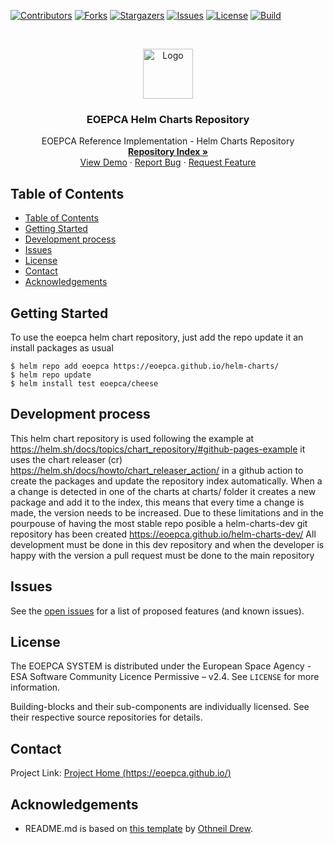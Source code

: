 <!-- PROJECT SHIELDS -->
<!--
*** See the bottom of this document for the declaration of the reference variables
*** for contributors-url, forks-url, etc. This is an optional, concise syntax you may use.
*** https://www.markdownguide.org/basic-syntax/#reference-style-links
-->
[![Contributors][contributors-shield]][contributors-url]
[![Forks][forks-shield]][forks-url]
[![Stargazers][stars-shield]][stars-url]
[![Issues][issues-shield]][issues-url]
[![License][license-shield]][license-url]
[![Build][build-shield]][build-url]


<!-- PROJECT LOGO -->
<br />
<p align="center">
  <a href="https://github.com/EOEPCA/eoepca">
    <img src="images/logo.png" alt="Logo" width="80" height="80">
  </a>

  <h3 align="center">EOEPCA Helm Charts Repository</h3>

  <p align="center">
    EOEPCA Reference Implementation - Helm Charts Repository
    <br />
    <a href="https://eoepca.github.io/helm-charts/"><strong>Repository Index »</strong></a>
    <br />
    <a href="https://github.com/EOEPCA/helm-charts">View Demo</a>
    ·
    <a href="https://github.com/EOEPCA/helm-charts/issues">Report Bug</a>
    ·
    <a href="https://github.com/EOEPCA/helm-charts/issues">Request Feature</a>
  </p>
</p>


<!-- TABLE OF CONTENTS -->
## Table of Contents

- [Table of Contents](#table-of-contents)
- [Getting Started](#getting-started)
- [Development process](#development-process)
- [Issues](#issues)
- [License](#license)
- [Contact](#contact)
- [Acknowledgements](#acknowledgements)


<!-- GETTING STARTED -->
## Getting Started

To use the eoepca helm chart repository, just add the repo update it an install packages as usual
```
$ helm repo add eoepca https://eoepca.github.io/helm-charts/
$ helm repo update
$ helm install test eoepca/cheese
```

## Development process
This helm chart repository is used following the example at https://helm.sh/docs/topics/chart_repository/#github-pages-example it uses the chart releaser (cr) https://helm.sh/docs/howto/chart_releaser_action/ in a github action to create the packages and update the repository index automatically.
When a a change is detected in one of the charts at charts/ folder it creates a new package and add it to the index, this means that every time a change is made, the version needs to be increased.
Due to these limitations and in the pourpouse of having the most stable repo posible a helm-charts-dev git repository has been created https://eoepca.github.io/helm-charts-dev/ All development must be done in this dev repository and when the developer is happy with the version a pull request must be done to the main repository



<!-- ISSUES -->
## Issues

See the [open issues](https://github.com/EOEPCA/helm-charts/issues) for a list of proposed features (and known issues).

<!-- LICENSE -->
## License

The EOEPCA SYSTEM is distributed under the European Space Agency - ESA Software Community Licence Permissive – v2.4. See `LICENSE` for more information.

Building-blocks and their sub-components are individually licensed. See their respective source repositories for details.


<!-- CONTACT -->
## Contact

Project Link: [Project Home (https://eoepca.github.io/)](https://eoepca.github.io/)


<!-- ACKNOWLEDGEMENTS -->
## Acknowledgements

* README.md is based on [this template](https://github.com/othneildrew/Best-README-Template) by [Othneil Drew](https://github.com/othneildrew).


<!-- MARKDOWN LINKS & IMAGES -->
<!-- https://www.markdownguide.org/basic-syntax/#reference-style-links -->
[contributors-shield]: https://img.shields.io/github/contributors/EOEPCA/eoepca.svg?style=flat-square
[contributors-url]: https://github.com/EOEPCA/eoepca/graphs/contributors
[forks-shield]: https://img.shields.io/github/forks/EOEPCA/eoepca.svg?style=flat-square
[forks-url]: https://github.com/EOEPCA/eoepca/network/members
[stars-shield]: https://img.shields.io/github/stars/EOEPCA/eoepca.svg?style=flat-square
[stars-url]: https://github.com/EOEPCA/eoepca/stargazers
[issues-shield]: https://img.shields.io/github/issues/EOEPCA/eoepca.svg?style=flat-square
[issues-url]: https://github.com/EOEPCA/eoepca/issues
[license-shield]: https://img.shields.io/github/license/EOEPCA/eoepca.svg?style=flat-square
[license-url]: https://github.com/EOEPCA/eoepca/blob/master/LICENSE
[build-shield]: https://www.travis-ci.com/EOEPCA/eoepca.svg?branch=master
[build-url]: https://travis-ci.com/github/EOEPCA/eoepca
[product-screenshot]: images/screenshot.png
